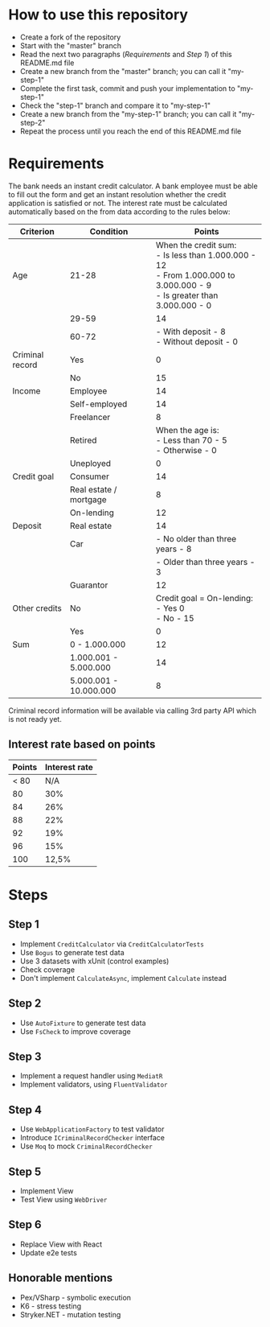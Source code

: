 # How to use this repository
- Create a fork of the repository
- Start with the "master" branch
- Read the next two paragraphs (*Requirements* and *Step 1*) of this README.md file
- Create a new branch from the "master" branch; you can call it "my-step-1"
- Complete the first task, commit and push your implementation to "my-step-1"
- Check the "step-1" branch and compare it to "my-step-1"
- Create a new branch from the "my-step-1" branch; you can call it "my-step-2"
- Repeat the process until you reach the end of this README.md file

# Requirements
The bank needs an instant credit calculator. A bank employee must be able to fill out the form and get an instant resolution
whether the credit application is satisfied or not. The interest rate must be calculated automatically based on the from data according 
to the rules below:

| Criterion       | Condition              | Points                                                                                                                              |
|-----------------|------------------------|-------------------------------------------------------------------------------------------------------------------------------------|
| Age             | 21-28                  | When the credit sum: <br/>- Is less than 1.000.000 - 12 <br/>- From 1.000.000 to 3.000.000 - 9<br/> - Is greater than 3.000.000 - 0 |
|                 | 29-59                  | 14                                                                                                                                  |
|                 | 60-72                  | - With deposit - 8<br/> - Without deposit - 0                                                                                       |
| Criminal record | Yes                    | 0                                                                                                                                   |
|                 | No                     | 15                                                                                                                                  |
| Income          | Employee               | 14                                                                                                                                  |
|                 | Self-employed          | 14                                                                                                                                  |
|                 | Freelancer             | 8                                                                                                                                   |
|                 | Retired                | When the age is:<br/> - Less than 70 - 5<br/> - Otherwise - 0                                                                       |
|                 | Uneployed              | 0                                                                                                                                   |
| Credit goal     | Сonsumer               | 14                                                                                                                                  |
|                 | Real estate / mortgage | 8                                                                                                                                   |
|                 | On-lending             | 12                                                                                                                                  |
| Deposit         | Real estate            | 14                                                                                                                                  |
|                 | Car                    | - No older than three years - 8                                                                                                     |
|                 |                        | - Older than three years - 3                                                                                                        |
|                 | Guarantor              | 12                                                                                                                                  |
| Other credits   | No                     | Credit goal = On-lending:<br/> - Yes 0<br/> - No - 15                                                                               |
|                 | Yes                    | 0                                                                                                                                   |                                                                                                                                   
| Sum             | 0 - 1.000.000          | 12                                                                                                                                  |
|                 | 1.000.001 - 5.000.000  | 14                                                                                                                                  |
|                 | 5.000.001 - 10.000.000 | 8                                                                                                                                   |

Criminal record information will be available via calling 3rd party API which is not ready yet.  

## Interest rate based on points
| Points | Interest rate |
|--------|---------------|
| < 80   | N/A           |
| 80     | 30%           |
| 84     | 26%           |
| 88     | 22%           |
| 92     | 19%           |
| 96     | 15%           |
| 100    | 12,5%         |

# Steps
## Step 1
- Implement ```CreditCalculator``` via ```CreditCalculatorTests```
- Use ```Bogus``` to generate test data
- Use 3 datasets with xUnit (control examples)
- Check coverage
- Don't implement ```CalculateAsync```, implement ```Calculate``` instead

## Step 2
- Use ```AutoFixture``` to generate test data
- Use ```FsCheck``` to improve coverage

## Step 3
- Implement a request handler using ```MediatR```
- Implement validators, using ```FluentValidator```

## Step 4
- Use ```WebApplicationFactory``` to test validator
- Introduce ```ICriminalRecordChecker``` interface
- Use ```Moq``` to mock ```CriminalRecordChecker```

## Step 5
- Implement View
- Test View using ```WebDriver```

## Step 6
- Replace View with React
- Update e2e tests

## Honorable mentions
- Pex/VSharp - symbolic execution
- K6 - stress testing  
- Stryker.NET - mutation testing